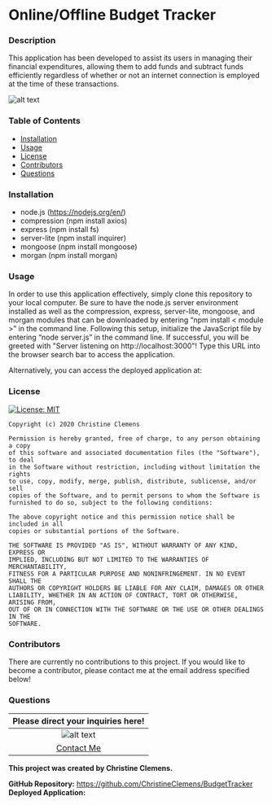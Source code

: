 # Online/Offline Budget Tracker
### Description
This application has been developed to assist its users in managing their financial expenditures, allowing them to add funds and subtract funds efficiently regardless of whether or not an internet connection is employed at the time of these transactions.

![alt text](../public/assets/icons/BudgetTracker.PNG)

### Table of Contents
- [Installation](#Installation) 
- [Usage](#Usage) 
- [License](#License) 
- [Contributors](#Contributors)  
- [Questions](#Questions) 

### Installation
- node.js (https://nodejs.org/en/)
- compression (npm install axios)
- express (npm install fs)
- server-lite (npm install inquirer)
- mongoose (npm install mongoose)
- morgan (npm install morgan)

### Usage
In order to use this application effectively, simply clone this repository to your local computer. Be sure to have the node.js server environment installed as well as the compression, express, server-lite, mongoose, and morgan modules that can be downloaded by entering “npm install < module >” in the command line. Following this setup, initialize the JavaScript file by entering “node server.js” in the command line. If successful, you will be greeted with "Server listening on http://localhost:3000"! Type this URL into the browser search bar to access the application.

Alternatively, you can access the deployed application at:

### License
[![License: MIT](https://img.shields.io/badge/License-MIT-yellow.svg)](https://opensource.org/licenses/MIT)

    Copyright (c) 2020 Christine Clemens

    Permission is hereby granted, free of charge, to any person obtaining a copy
    of this software and associated documentation files (the "Software"), to deal
    in the Software without restriction, including without limitation the rights
    to use, copy, modify, merge, publish, distribute, sublicense, and/or sell
    copies of the Software, and to permit persons to whom the Software is
    furnished to do so, subject to the following conditions:

    The above copyright notice and this permission notice shall be included in all
    copies or substantial portions of the Software.

    THE SOFTWARE IS PROVIDED "AS IS", WITHOUT WARRANTY OF ANY KIND, EXPRESS OR
    IMPLIED, INCLUDING BUT NOT LIMITED TO THE WARRANTIES OF MERCHANTABILITY,
    FITNESS FOR A PARTICULAR PURPOSE AND NONINFRINGEMENT. IN NO EVENT SHALL THE
    AUTHORS OR COPYRIGHT HOLDERS BE LIABLE FOR ANY CLAIM, DAMAGES OR OTHER
    LIABILITY, WHETHER IN AN ACTION OF CONTRACT, TORT OR OTHERWISE, ARISING FROM,
    OUT OF OR IN CONNECTION WITH THE SOFTWARE OR THE USE OR OTHER DEALINGS IN THE
    SOFTWARE.
### Contributors
There are currently no contributions to this project. If you would like to become a contributor, please contact me at the email address specified below!

### Questions
| Please direct your inquiries here! |
| :---: |
| ![alt text](https://avatars2.githubusercontent.com/u/64107231?v=4 "Github Profile Picture") |
| <a href= "christineclemens.tesol@gmail.com" target="_blank">Contact Me</a> |
**This project was created by Christine Clemens.**     

**GitHub Repository:** https://github.com/ChristineClemens/BudgetTracker                        
**Deployed Application:** 